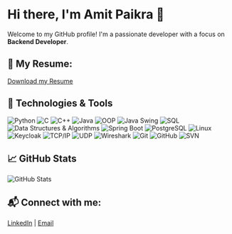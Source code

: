 <!--
**amitpaikra/amitpaikra** is a ✨ _special_ ✨ repository because its `README.md` (this file) appears on your GitHub profile.

Here are some ideas to get you started:

- 🔭 I’m currently working on ...
- 🌱 I’m currently learning ...
- 👯 I’m looking to collaborate on ...
- 🤔 I’m looking for help with ...
- 💬 Ask me about ...
- 📫 How to reach me: ...
- 😄 Pronouns: ...
- ⚡ Fun fact: ...
-->

# Hi there, I'm Amit Paikra 👋
Welcome to my GitHub profile! I'm a passionate developer with a focus on **Backend Developer**.

## 📄 My Resume:
[Download my Resume]([https://github.com/yourusername/yourrepository/blob/main/resume.pdf](https://drive.google.com/file/d/1AgTsqNaOYWSknVnajUkFExzu2Ir6dUG2/view?usp=sharing))

## 🔧 Technologies & Tools

![Python](https://img.shields.io/badge/Python-3.9-blue?logo=python)
![C](https://img.shields.io/badge/C-99-darkgreen?logo=c)
![C++](https://img.shields.io/badge/C%2B%2B-11-blue?logo=cplusplus)
![Java](https://img.shields.io/badge/Java-16-red?logo=java)
![OOP](https://img.shields.io/badge/OOP-Concepts-blue?logo=java)
![Java Swing](https://img.shields.io/badge/Java%20Swing-1.0-orange?logo=java)
![SQL](https://img.shields.io/badge/SQL-lightblue?logo=mysql)
![Data Structures & Algorithms](https://img.shields.io/badge/DSA-blue?logo=github)
![Spring Boot](https://img.shields.io/badge/Spring%20Boot-2.5-green?logo=springboot)
![PostgreSQL](https://img.shields.io/badge/PostgreSQL-13-blue?logo=postgresql)
![Linux](https://img.shields.io/badge/Linux-5.4-yellow?logo=linux)
![Keycloak](https://img.shields.io/badge/Keycloak-12-blue?logo=keycloak)
![TCP/IP](https://img.shields.io/badge/TCP%2FIP-IPv4-yellowgreen?logo=internet-explorer)
![UDP](https://img.shields.io/badge/UDP-green?logo=internet-explorer)
![Wireshark](https://img.shields.io/badge/Wireshark-3.0-blue?logo=wireshark)
![Git](https://img.shields.io/badge/Git-2.34-red?logo=git)
![GitHub](https://img.shields.io/badge/GitHub-lightgrey?logo=github)
![SVN](https://img.shields.io/badge/SVN-1.14-lightblue?logo=apache)


## 📈 GitHub Stats
![GitHub Stats](https://github-readme-stats.vercel.app/api?username=amitpaikra&show_icons=true&count_private=true&hide=prs&theme=dark)

<!--
## 🔥 Pinned Repositories
- [Awesome ML Projects](https://github.com/johnDoe/awesome-ml-projects)
- [Personal Portfolio](https://github.com/johnDoe/portfolio)
-->
## 📬 Connect with me:
[LinkedIn](https://www.linkedin.com/in/amitpaikra) | [Email](mailto:myMail@gmail.com) 
